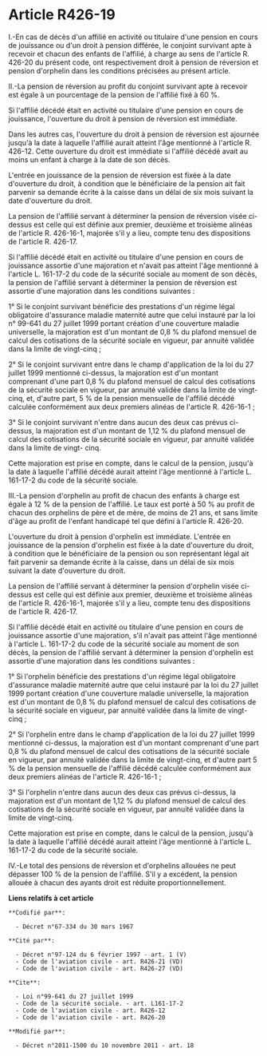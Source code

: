 # Article R426-19

I.-En cas de décès d'un affilié en activité ou titulaire d'une pension en cours de jouissance ou d'un droit à pension
différée, le conjoint survivant apte à recevoir et chacun des enfants de l'affilié, à charge au sens de l'article R. 426-20
du présent code, ont respectivement droit à pension de réversion et pension d'orphelin dans les conditions précisées au
présent article. 

II.-La pension de réversion au profit du conjoint survivant apte à recevoir est égale à un pourcentage de la pension de
l'affilié fixé à 60 %. 

Si l'affilié décédé était en activité ou titulaire d'une pension en cours de jouissance, l'ouverture du droit à pension de
réversion est immédiate. 

Dans les autres cas, l'ouverture du droit à pension de réversion est ajournée jusqu'à la date à laquelle l'affilié aurait
atteint l'âge mentionné à l'article R. 426-12. Cette ouverture du droit est immédiate si l'affilié décédé avait au moins un
enfant à charge à la date de son décès. 

L'entrée en jouissance de la pension de réversion est fixée à la date d'ouverture du droit, à condition que le bénéficiaire
de la pension ait fait parvenir sa demande écrite à la caisse dans un délai de six mois suivant la date d'ouverture du
droit. 

La pension de l'affilié servant à déterminer la pension de réversion visée ci-dessus est celle qui est définie aux premier,
deuxième et troisième alinéas de l'article R. 426-16-1, majorée s'il y a lieu, compte tenu des dispositions de l'article R.
426-17. 

Si l'affilié décédé était en activité ou titulaire d'une pension en cours de jouissance assortie d'une majoration et n'avait
pas atteint l'âge mentionné à l'article L. 161-17-2 du code de la sécurité sociale au moment de son décès, la pension de
l'affilié servant à déterminer la pension de réversion est assortie d'une majoration dans les conditions suivantes : 

1° Si le conjoint survivant bénéficie des prestations d'un régime légal obligatoire d'assurance maladie maternité autre que
celui instauré par la loi n° 99-641 du 27 juillet 1999 portant création d'une couverture maladie universelle, la majoration
est d'un montant de 0,8 % du plafond mensuel de calcul des cotisations de la sécurité sociale en vigueur, par annuité validée
dans la limite de vingt-cinq ; 

2° Si le conjoint survivant entre dans le champ d'application de la loi du 27 juillet 1999 mentionné ci-dessus, la majoration
est d'un montant comprenant d'une part 0,8 % du plafond mensuel de calcul des cotisations de la sécurité sociale en vigueur,
par annuité validée dans la limite de vingt-cinq, et, d'autre part, 5 % de la pension mensuelle de l'affilié décédé calculée
conformément aux deux premiers alinéas de l'article R. 426-16-1 ; 

3° Si le conjoint survivant n'entre dans aucun des deux cas prévus ci-dessus, la majoration est d'un montant de 1,12 % du
plafond mensuel de calcul des cotisations de la sécurité sociale en vigueur, par annuité validée dans la limite de vingt-
cinq. 

Cette majoration est prise en compte, dans le calcul de la pension, jusqu'à la date à laquelle l'affilié décédé aurait
atteint l'âge mentionné à l'article L. 161-17-2 du code de la sécurité sociale. 

III.-La pension d'orphelin au profit de chacun des enfants à charge est égale à 12 % de la pension de l'affilié. Le taux est
porté à 50 % au profit de chacun des orphelins de père et de mère, de moins de 21 ans, et sans limite d'âge au profit de
l'enfant handicapé tel que défini à l'article R. 426-20. 

L'ouverture du droit à pension d'orphelin est immédiate. L'entrée en jouissance de la pension d'orphelin est fixée à la date
d'ouverture du droit, à condition que le bénéficiaire de la pension ou son représentant légal ait fait parvenir sa demande
écrite à la caisse, dans un délai de six mois suivant la date d'ouverture du droit. 

La pension de l'affilié servant à déterminer la pension d'orphelin visée ci-dessus est celle qui est définie aux premier,
deuxième et troisième alinéas de l'article R. 426-16-1, majorée s'il y a lieu, compte tenu des dispositions de l'article R.
426-17. 

Si l'affilié décédé était en activité ou titulaire d'une pension en cours de jouissance assortie d'une majoration, s'il
n'avait pas atteint l'âge mentionné à l'article L. 161-17-2 du code de la sécurité sociale au moment de son décès, la pension
de l'affilié servant à déterminer la pension d'orphelin est assortie d'une majoration dans les conditions suivantes : 

1° Si l'orphelin bénéficie des prestations d'un régime légal obligatoire d'assurance maladie maternité autre que celui
instauré par la loi du 27 juillet 1999 portant création d'une couverture maladie universelle, la majoration est d'un montant
de 0,8 % du plafond mensuel de calcul des cotisations de la sécurité sociale en vigueur, par annuité validée dans la limite
de vingt-cinq ; 

2° Si l'orphelin entre dans le champ d'application de la loi du 27 juillet 1999 mentionné ci-dessus, la majoration est d'un
montant comprenant d'une part 0,8 % du plafond mensuel de calcul des cotisations de la sécurité sociale en vigueur, par
annuité validée dans la limite de vingt-cinq, et d'autre part 5 % de la pension mensuelle de l'affilié décédé calculée
conformément aux deux premiers alinéas de l'article R. 426-16-1 ; 

3° Si l'orphelin n'entre dans aucun des deux cas prévus ci-dessus, la majoration est d'un montant de 1,12 % du plafond
mensuel de calcul des cotisations de la sécurité sociale en vigueur, par annuité validée dans la limite de vingt-cinq. 

Cette majoration est prise en compte, dans le calcul de la pension, jusqu'à la date à laquelle l'affilié décédé aurait
atteint l'âge mentionné à l'article L. 161-17-2 du code de la sécurité sociale. 

IV.-Le total des pensions de réversion et d'orphelins allouées ne peut dépasser 100 % de la pension de l'affilié. S'il y a
excédent, la pension allouée à chacun des ayants droit est réduite proportionnellement.

**Liens relatifs à cet article**

	**Codifié par**:

	  - Décret n°67-334 du 30 mars 1967

	**Cité par**:

	  - Décret n°97-124 du 6 février 1997 - art. 1 (V)
	  - Code de l'aviation civile - art. R426-21 (VD)
	  - Code de l'aviation civile - art. R426-27 (VD)

	**Cite**:

	  - Loi n°99-641 du 27 juillet 1999
	  - Code de la sécurité sociale. - art. L161-17-2
	  - Code de l'aviation civile - art. R426-12
	  - Code de l'aviation civile - art. R426-20

	**Modifié par**:

	  - Décret n°2011-1500 du 10 novembre 2011 - art. 18
